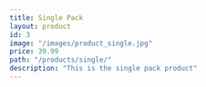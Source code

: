 ```yaml
---
title: Single Pack
layout: product
id: 3
image: "/images/product_single.jpg"
price: 39.99
path: "/products/single/"
description: "This is the single pack product"
---
```


